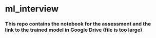 # ml_interview

### This repo contains the notebook for the assessment and the link to the trained model in Google Drive (file is too large) 
